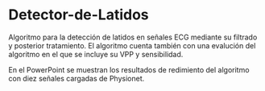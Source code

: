 # Detector-de-Latidos

Algoritmo para la detección de latidos en señales ECG mediante su filtrado y posterior tratamiento. El algoritmo cuenta también con una evalución del algoritmo en el que se incluye su VPP y sensibilidad. 

En el PowerPoint se muestran los resultados de redimiento del algoritmo con diez señales cargadas de Physionet.
